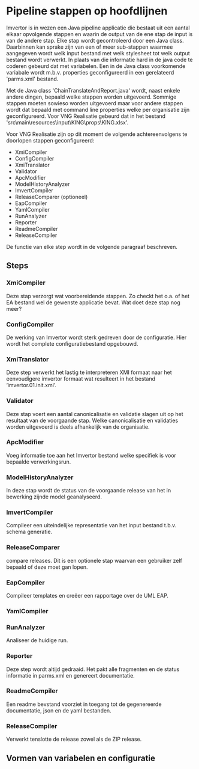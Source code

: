 #  Pipeline stappen op hoofdlijnen
Imvertor is in wezen een Java pipeline applicatie die bestaat uit een aantal elkaar opvolgende stappen en waarin de output 
van de ene stap de input is van de andere stap. Elke stap wordt gecontroleerd door een Java class. Daarbinnen kan sprake 
zijn van een of meer sub-stappen waarmee aangegeven wordt welk input bestand met welk stylesheet tot welk output bestand 
wordt verwerkt. In plaats van die informatie hard in de java code te coderen gebeurd dat met variabelen. Een in de Java 
class voorkomende variabale wordt m.b.v. properties geconfigureerd in een gerelateerd 'parms.xml' bestand.

Met de Java class 'ChainTranslateAndReport.java' wordt, naast enkele andere dingen, bepaald welke stappen worden uitgevoerd. 
Sommige stappen moeten sowieso worden uitgevoerd maar voor andere stappen wordt dat bepaald met command line properties 
welke per organisatie zijn geconfigureerd. Voor VNG Realisatie gebeurd dat in het bestand 'src\main\resources\input\KING\props\KING.xlsx'.

Voor VNG Realisatie zijn op dit moment de volgende achtereenvolgens te doorlopen stappen geconfigureerd:
*	XmiCompiler
*	ConfigCompiler
*	XmiTranslator
*	Validator
*	ApcModifier
*	ModelHistoryAnalyzer
*	ImvertCompiler
*	ReleaseComparer (optioneel)
*	EapCompiler
*	YamlCompiler
*	RunAnalyzer
*	Reporter
*	ReadmeCompiler
*	ReleaseCompiler

De functie van elke step wordt in de volgende paragraaf beschreven.

## Steps
### XmiCompiler
Deze stap verzorgt wat voorbereidende stappen. Zo checkt het o.a. of het EA bestand wel de gewenste applicatie bevat.
Wat doet deze stap nog meer?

### ConfigCompiler
De werking van Imvertor wordt sterk gedreven door de configuratie. Hier wordt het complete configuratiebestand opgebouwd.

### XmiTranslator
Deze step verwerkt het lastig te interpreteren XMI formaat naar het eenvoudigere imvertor formaat wat resulteert in het bestand ‘imvertor.01.init.xml’.

### Validator
Deze stap voert een aantal canonicalisatie en validatie slagen uit op het resultaat van de voorgaande stap. Welke canonicalisatie en validaties worden uitgevoerd is deels afhankelijk van de organisatie.

### ApcModifier
Voeg informatie toe aan het Imvertor bestand welke specifiek is voor bepaalde verwerkingsrun.

### ModelHistoryAnalyzer
In deze stap wordt de status van de voorgaande release van het in bewerking zijnde model geanalyseerd.

### ImvertCompiler
Compileer een uiteindelijke representatie van het input bestand t.b.v. schema generatie.

### ReleaseComparer
compare releases. Dit is een optionele stap waarvan een gebruiker zelf bepaald of deze moet gan lopen.

### EapCompiler
Compileer templates en creëer een rapportage over de UML EAP.

### YamlCompiler

### RunAnalyzer
Analiseer de huidige run.

### Reporter
Deze step wordt altijd gedraaid. Het pakt alle fragmenten en de status informatie in parms.xml en genereert documentatie.

### ReadmeCompiler
Een readme bevstand voorziet in toegang tot de gegenereerde documentatie, json en de yaml bestanden.

### ReleaseCompiler
Verwerkt tenslotte de release zowel als de ZIP release.

## Vormen van variabelen en configuratie

